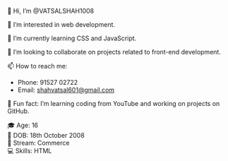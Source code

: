 👋 Hi, I’m @VATSALSHAH1008

👀 I’m interested in web development.

🌱 I’m currently learning CSS and JavaScript.

💞️ I’m looking to collaborate on projects related to front-end development.

📫 How to reach me: 
- Phone: 91527 02722 
- Email: shahvatsal601@gmail.com

🔮 Fun fact: I’m learning coding from YouTube and working on projects on GitHub.

🎓 Age: 16  
🎉 DOB: 18th October 2008  
📘 Stream: Commerce  
💻 Skills: HTML

<!---
VATSALSHAH1008/VATSALSHAH1008 is a ✨ special ✨ repository because its `README.md` (this file) appears on your GitHub profile.
You can click the Preview link to take a look at your changes.
--->
